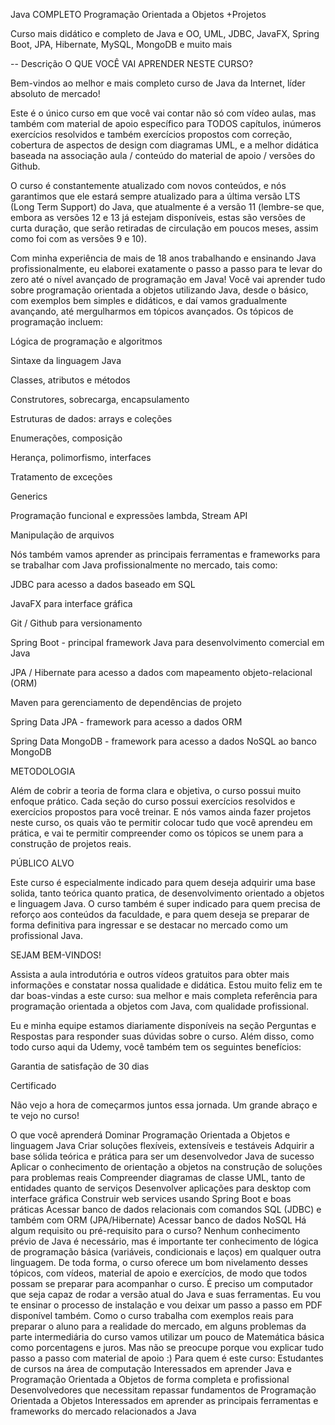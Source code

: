 Java COMPLETO Programação Orientada a Objetos +Projetos

Curso mais didático e completo de Java e OO, UML, JDBC, JavaFX, Spring Boot, JPA, Hibernate, MySQL, MongoDB e muito mais


--
Descrição
O QUE VOCÊ VAI APRENDER NESTE CURSO?

Bem-vindos ao melhor e mais completo curso de Java da Internet, líder absoluto de mercado!

Este é o único curso em que você vai contar não só com vídeo aulas, mas também com material de apoio específico para TODOS capítulos, inúmeros exercícios resolvidos e também exercícios propostos com correção, cobertura de aspectos de design com diagramas UML, e a melhor didática baseada na associação aula / conteúdo do material de apoio / versões do Github.

O curso é constantemente atualizado com novos conteúdos, e nós garantimos que ele estará sempre atualizado para a última versão LTS (Long Term Support) do Java, que atualmente é a versão 11 (lembre-se que, embora as versões 12 e 13 já estejam disponíveis, estas são versões de curta duração, que serão retiradas de circulação em poucos meses, assim como foi com as versões 9 e 10).

Com minha experiência de mais de 18 anos trabalhando e ensinando Java profissionalmente, eu elaborei exatamente o passo a passo para te levar do zero até o nível avançado de programação em Java! Você vai aprender tudo sobre programação orientada a objetos utilizando Java,  desde o básico, com exemplos bem simples e didáticos, e daí vamos gradualmente avançando, até mergulharmos em tópicos avançados. Os tópicos de programação incluem:

Lógica de programação e algoritmos

Sintaxe da linguagem Java

Classes, atributos e métodos

Construtores, sobrecarga, encapsulamento

Estruturas de dados: arrays e coleções

Enumerações, composição

Herança, polimorfismo, interfaces

Tratamento de exceções

Generics

Programação funcional e expressões lambda, Stream API

Manipulação de arquivos

Nós também vamos aprender as principais ferramentas e frameworks para se trabalhar com Java profissionalmente no mercado, tais como:

JDBC para acesso a dados baseado em SQL

JavaFX para interface gráfica

Git / Github para versionamento

Spring Boot - principal framework Java para desenvolvimento comercial em Java

JPA / Hibernate para acesso a dados com mapeamento objeto-relacional (ORM)

Maven para gerenciamento de dependências de projeto

Spring Data JPA - framework para acesso a dados ORM

Spring Data MongoDB - framework para acesso a dados NoSQL ao banco MongoDB

METODOLOGIA

Além de cobrir a teoria de forma clara e objetiva, o curso possui muito enfoque prático. Cada seção do curso possui exercícios resolvidos e exercícios propostos para você treinar. E nós vamos ainda fazer projetos neste curso, os quais vão te permitir colocar tudo que você aprendeu em prática, e vai te permitir compreender como os tópicos se unem para a construção de projetos reais.

PÚBLICO ALVO

Este curso é especialmente indicado para quem deseja adquirir uma base solida, tanto teórica quanto pratica, de desenvolvimento orientado a objetos e linguagem Java. O curso também é super indicado para quem precisa de reforço aos conteúdos da faculdade, e para quem deseja se preparar de forma definitiva para ingressar e se destacar no mercado como um profissional Java.

SEJAM BEM-VINDOS!

Assista a aula introdutória e outros vídeos gratuitos para obter mais informações e constatar nossa qualidade e didática. Estou muito feliz em te dar boas-vindas a este curso: sua melhor e mais completa referência para programação orientada a objetos com Java, com qualidade profissional.

Eu e minha equipe estamos diariamente disponíveis na seção Perguntas e Respostas para responder suas dúvidas sobre o curso. Além disso, como todo curso aqui da Udemy, você também tem os seguintes benefícios:

Garantia de satisfação de 30 dias

Certificado

Não vejo a hora de começarmos juntos essa jornada. Um grande abraço e te vejo no curso!

O que você aprenderá
Dominar Programação Orientada a Objetos e linguagem Java
Criar soluções flexíveis, extensíveis e testáveis
Adquirir a base sólida teórica e prática para ser um desenvolvedor Java de sucesso
Aplicar o conhecimento de orientação a objetos na construção de soluções para problemas reais
Compreender diagramas de classe UML, tanto de entidades quanto de serviços
Desenvolver aplicações para desktop com interface gráfica
Construir web services usando Spring Boot e boas práticas
Acessar banco de dados relacionais com comandos SQL (JDBC) e também com ORM (JPA/Hibernate)
Acessar banco de dados NoSQL
Há algum requisito ou pré-requisito para o curso?
Nenhum conhecimento prévio de Java é necessário, mas é importante ter conhecimento de lógica de programação básica (variáveis, condicionais e laços) em qualquer outra linguagem. De toda forma, o curso oferece um bom nivelamento desses tópicos, com vídeos, material de apoio e exercícios, de modo que todos possam se preparar para acompanhar o curso.
É preciso um computador que seja capaz de rodar a versão atual do Java e suas ferramentas. Eu vou te ensinar o processo de instalação e vou deixar um passo a passo em PDF disponível também.
Como o curso trabalha com exemplos reais para preparar o aluno para a realidade do mercado, em alguns problemas da parte intermediária do curso vamos utilizar um pouco de Matemática básica como porcentagens e juros. Mas não se preocupe porque vou explicar tudo passo a passo com material de apoio :)
Para quem é este curso:
Estudantes de cursos na área de computação
Interessados em aprender Java e Programação Orientada a Objetos de forma completa e profissional
Desenvolvedores que necessitam repassar fundamentos de Programação Orientada a Objetos
Interessados em aprender as principais ferramentas e frameworks do mercado relacionados a Java
